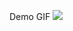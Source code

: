 Demo GIF
![](https://github.com/andreiCiocirlan/quarterly_holdings/blob/main/demo/quarterly_holdings.gif)
